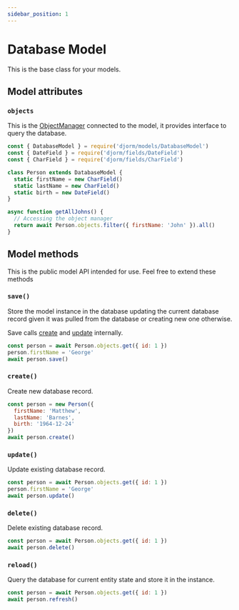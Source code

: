 ```yaml
---
sidebar_position: 1
---
```

# Database Model

This is the base class for your models.

## Model attributes

### `objects`

This is the [ObjectManager](./ObjectManager.md) connected to the model, it provides interface to query the database.

```javascript
const { DatabaseModel } = require('djorm/models/DatabaseModel')
const { DateField } = require('djorm/fields/DateField')
const { CharField } = require('djorm/fields/CharField')

class Person extends DatabaseModel {
  static firstName = new CharField()
  static lastName = new CharField()
  static birth = new DateField()
}

async function getAllJohns() {
  // Accessing the object manager
  return await Person.objects.filter({ firstName: 'John' }).all()
}
```

## Model methods

This is the public model API intended for use. Feel free to extend these methods

### `save()`

Store the model instance in the database updating the current database record given it was pulled from the database or creating new one otherwise.

Save calls [create](#create) and [update](#update) internally.

```javascript
const person = await Person.objects.get({ id: 1 })
person.firstName = 'George'
await person.save()
```

### `create()`

Create new database record.

```javascript
const person = new Person({
  firstName: 'Matthew',
  lastName: 'Barnes',
  birth: '1964-12-24'
})
await person.create()
```

### `update()`

Update existing database record.

```javascript
const person = await Person.objects.get({ id: 1 })
person.firstName = 'George'
await person.update()
```

### `delete()`

Delete existing database record.

```javascript
const person = await Person.objects.get({ id: 1 })
await person.delete()
```

### `reload()`

Query the database for current entity state and store it in the instance.

```javascript
const person = await Person.objects.get({ id: 1 })
await person.refresh()
```
